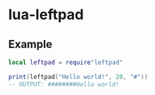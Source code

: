 # lua-leftpad

## Example
```lua
local leftpad = require"leftpad"

print(leftpad("Hello world!", 20, "#"))
-- OUTPUT: ########Hello world!
```
